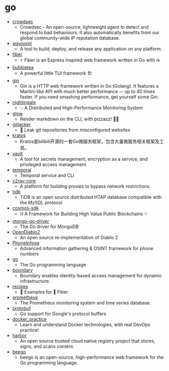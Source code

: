 # go
- [crowdsec](https://github.com/crowdsecurity/crowdsec)
  - Crowdsec - An open-source, lightweight agent to detect and respond to bad behaviours. It also automatically benefits from our global community-wide IP reputation database.
- [waypoint](https://github.com/hashicorp/waypoint)
  - A tool to build, deploy, and release any application on any platform.
- [fiber](https://github.com/gofiber/fiber)
  - ⚡️ Fiber is an Express inspired web framework written in Go with ☕️
- [bubbletea](https://github.com/charmbracelet/bubbletea)
  - A powerful little TUI framework 🏗
- [gin](https://github.com/gin-gonic/gin)
  - Gin is a HTTP web framework written in Go (Golang). It features a Martini-like API with much better performance -- up to 40 times faster. If you need smashing performance, get yourself some Gin.
- [nightingale](https://github.com/didi/nightingale)
  - 💡 A Distributed and High-Performance Monitoring System
- [glow](https://github.com/charmbracelet/glow)
  - Render markdown on the CLI, with pizzazz! 💅🏻
- [gitjacker](https://github.com/liamg/gitjacker)
  - 🔪  Leak git repositories from misconfigured websites
- [kratos](https://github.com/go-kratos/kratos)
  - Kratos是bilibili开源的一套Go微服务框架，包含大量微服务相关框架及工具。
- [vault](https://github.com/hashicorp/vault)
  - A tool for secrets management, encryption as a service, and privileged access management
- [temporal](https://github.com/temporalio/temporal)
  - Temporal service and CLI
- [v2ray-core](https://github.com/v2fly/v2ray-core)
  - A platform for building proxies to bypass network restrictions.
- [tidb](https://github.com/pingcap/tidb)
  - TiDB is an open source distributed HTAP database compatible with the MySQL protocol
- [cosmos-sdk](https://github.com/cosmos/cosmos-sdk)
  - ⛓️ A Framework for Building High Value Public Blockchains ✨
- [mongo-go-driver](https://github.com/mongodb/mongo-go-driver)
  - The Go driver for MongoDB
- [OpenDiablo2](https://github.com/OpenDiablo2/OpenDiablo2)
  - An open source re-implementation of Diablo 2
- [PhoneInfoga](https://github.com/sundowndev/PhoneInfoga)
  - Advanced information gathering & OSINT framework for phone numbers
- [go](https://github.com/golang/go)
  - The Go programming language
- [boundary](https://github.com/hashicorp/boundary)
  - Boundary enables identity-based access management for dynamic infrastructure.
- [recipes](https://github.com/gofiber/recipes)
  - 📁 Examples for 🚀 Fiber
- [prometheus](https://github.com/prometheus/prometheus)
  - The Prometheus monitoring system and time series database.
- [protobuf](https://github.com/golang/protobuf)
  - Go support for Google's protocol buffers
- [docker_practice](https://github.com/yeasy/docker_practice)
  - Learn and understand Docker technologies, with real DevOps practice!
- [harbor](https://github.com/goharbor/harbor)
  - An open source trusted cloud native registry project that stores, signs, and scans content.
- [beego](https://github.com/astaxie/beego)
  - beego is an open-source, high-performance web framework for the Go programming language.

